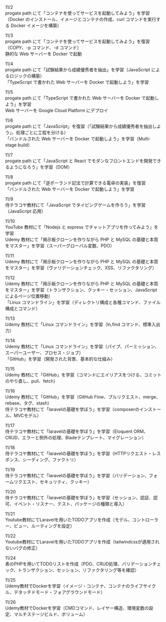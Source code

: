 11/2<br>
progate path にて「コンテナを使ってサービスを起動してみよう」を学習（Docker のインストール、イメージとコンテナの作成、curl コマンドを実行する Docker イメージを構築）<br>

11/3<br>
progate path にて「コンテナを使ってサービスを起動してみよう」を復習（COPY、-p コマンド、-d コマンド）<br>
静的な Web サーバーを Docker で起動<br>

11/4<br>
progate path にて「試験結果から成績優秀者を抽出」を学習（JavaScript によるロジックの構築）<br>
「TypeScript で書かれた Web サーバーを Docker で起動しよう」を学習<br>

11/5<br>
progate path にて「TypeScript で書かれた Web サーバーを Docker で起動しよう」を学習<br>
Web サーバーを Google Cloud Platform にデプロイ<br>

11/6<br>
progate path にて「JavaScript」を復習（「試験結果から成績優秀者を抽出しよう」、処理ごとに工程を分ける）<br>
「バンドルされた Web サーバーを Docker で起動しよう」を学習（Multi-stage build）<br>

11/7<br>
progate path にて「JavaScript と React でモダンなフロントエンドを開発できるようになろう」を学習（DOM）<br>

11/8<br>
progate path にて「逆ポーランド記法で計算できる電卓の実装」を復習<br>
「バンドルされた Web サーバーを Docker で起動しよう」を学習<br>

11/9<br>
侍テラコヤ教材にて「JavaScript でタイピングゲームを作ろう」を学習（JavaScript 応用）<br>

11/10<br>
YouTube 教材にて「Nodejs と express でチャットアプリを作ってみよう」を学習<br>
Udemy 教材にて「掲示板クローンを作りながら PHP と MySQL の基礎と本質をマスター」を学習（スーパーグローバル変数、PDO）<br>

11/11<br>
Udemy 教材にて「掲示板クローンを作りながら PHP と MySQL の基礎と本質をマスター」を学習（ヴァリデーションチェック、XSS、リファクタリング）<br>

11/12<br>
Udemy 教材にて「掲示板クローンを作りながら PHP と MySQL の基礎と本質をマスター」を学習（トランザクション、クッキー・セッション、JavaScript によるページ位置移動）<br>
「Linux コマンドライン」を学習（ディレクトリ構成と各種コマンド、ファイル構成とコマンド）<br>

11/13<br>
Udemy 教材にて「Linux コマンドライン」を学習（ln,find コマンド、標準入出力）<br>

11/14<br>
Udemy 教材にて「Linux コマンドライン」を学習（パイプ、パーミッション、スーパーユーザー、プロセス・ジョブ）<br>
「GitHub」を学習（開発された背景、基本的な仕組み）<br>

11/15<br>
Udemy 教材にて「GitHub」を学習（コマンドにエイリアスをつける、コミットのやり直し、pull、fetch）<br>

11/16<br>
Udemy 教材にて「GitHub」を学習（GitHub Flow、プルリクエスト、merge、rebase、タグ、stash）<br>
侍テラコヤ教材にて「laravelの基礎を学ぼう」を学習（composerのインストール、MVCモデル）<br>

11/17<br>
侍テラコヤ教材にて「laravelの基礎を学ぼう」を学習（Eloquent ORM、CRUD、エラーと例外の処理、Bladeテンプレート、マイグレーション）<br>

11/18<br>
侍テラコヤ教材にて「laravelの基礎を学ぼう」を学習（HTTPリクエスト・レスポンス、シーディング、ファクトリ）<br>

11/19<br>
侍テラコヤ教材にて「laravelの基礎を学ぼう」を学習（バリデーション、フォームリクエスト、セキュリティ、クッキー）<br>

11/20<br>
侍テラコヤ教材にて「laravelの基礎を学ぼう」を学習（セッション、認証、認可、イベント・リスナー、テスト、パッケージの種類と導入）<br>

11/21<br>
Youtube教材にてLaravelを用いたTODOアプリを作成（モデル、コントローラー、ビュー、ルーティングを設定）<br>

11/22<br>
Youtube教材にてLaravelを用いたTODOアプリを作成（tailwindcssが適用されないバグの修正）<br>

11/24<br>
素のPHPを用いてTODOリストを作成（PDO、CRUD処理、バリデーションチェック、トランザクション、セッション、リファクタリング等を確認）<br>

11/25<br>
Udemy教材でDockerを学習（イメージ・コンテナ、コンテナのライフサイクル、デタッチドモード・フォアグラウンドモード）<br>

11/26<br>
Udemy教材でDockerを学習（CMDコマンド、レイヤー構造、環境変数の設定、マルチステージビルド、ボリューム）<br>